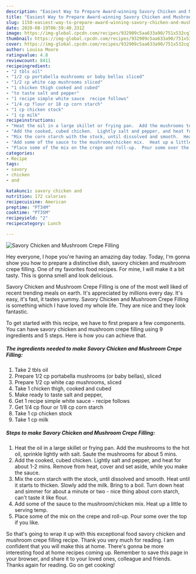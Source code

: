 ```yaml
---
description: "Easiest Way to Prepare Award-winning Savory Chicken and Mushroom Crepe Filling"
title: "Easiest Way to Prepare Award-winning Savory Chicken and Mushroom Crepe Filling"
slug: 1150-easiest-way-to-prepare-award-winning-savory-chicken-and-mushroom-crepe-filling
date: 2020-08-19T06:59:40.331Z
image: https://img-global.cpcdn.com/recipes/932909c5aa633a90/751x532cq70/savory-chicken-and-mushroom-crepe-filling-recipe-main-photo.jpg
thumbnail: https://img-global.cpcdn.com/recipes/932909c5aa633a90/751x532cq70/savory-chicken-and-mushroom-crepe-filling-recipe-main-photo.jpg
cover: https://img-global.cpcdn.com/recipes/932909c5aa633a90/751x532cq70/savory-chicken-and-mushroom-crepe-filling-recipe-main-photo.jpg
author: Louisa Moore
ratingvalue: 4.8
reviewcount: 8411
recipeingredient:
- "2 tbls oil"
- "1/2 cp portabella mushrooms or baby bellas sliced"
- "1/2 cp white cap mushrooms sliced"
- "1 chicken thigh cooked and cubed"
- "to taste salt and pepper"
- "1 recipe simple white sauce  recipe follows"
- "1/4 cp flour or 18 cp corn starch"
- "1 cp chicken stock"
- "1 cp milk"
recipeinstructions:
- "Heat the oil in a large skillet or frying pan.  Add the mushrooms to the hot oil, sprinkle lightly with salt.  Saute the mushrooms for about 5 mins."
- "Add the cooked, cubed chicken.  Lightly salt and pepper, and heat for about 1-2 mins.  Remove from heat, cover and set aside, while you  make the sauce."
- "Mix the corn starch with the stock, until dissolved and smooth.  Heat until it starts to thicken.  Slowly add the milk.  Bring to a boil.  Turn down heat and simmer for about a minute or two - nice thing about corn starch, can&#39;t taste it like flour."
- "Add some of the sauce to the mushroom/chicken mix.  Heat up a little to serving temp."
- "Place some of the mix on the crepe and roll-up.  Pour some over the top if you like."
categories:
- Recipe
tags:
- savory
- chicken
- and

katakunci: savory chicken and 
nutrition: 172 calories
recipecuisine: American
preptime: "PT34M"
cooktime: "PT35M"
recipeyield: "2"
recipecategory: Lunch

---
```



![Savory Chicken and Mushroom Crepe Filling](https://img-global.cpcdn.com/recipes/932909c5aa633a90/751x532cq70/savory-chicken-and-mushroom-crepe-filling-recipe-main-photo.jpg)

Hey everyone, I hope you're having an amazing day today. Today, I'm gonna show you how to prepare a distinctive dish, savory chicken and mushroom crepe filling. One of my favorites food recipes. For mine, I will make it a bit tasty. This is gonna smell and look delicious.



Savory Chicken and Mushroom Crepe Filling is one of the most well liked of recent trending meals on earth. It's appreciated by millions every day. It's easy, it's fast, it tastes yummy. Savory Chicken and Mushroom Crepe Filling is something which I have loved my whole life. They are nice and they look fantastic.


To get started with this recipe, we have to first prepare a few components. You can have savory chicken and mushroom crepe filling using 9 ingredients and 5 steps. Here is how you can achieve that.

<!--inarticleads1-->

##### The ingredients needed to make Savory Chicken and Mushroom Crepe Filling:

1. Take 2 tbls oil
1. Prepare 1/2 cp portabella mushrooms (or baby bellas), sliced
1. Prepare 1/2 cp white cap mushrooms, sliced
1. Take 1 chicken thigh, cooked and cubed
1. Make ready to taste salt and pepper,
1. Get 1 recipe simple white sauce - recipe follows
1. Get 1/4 cp flour or 1/8 cp corn starch
1. Take 1 cp chicken stock
1. Take 1 cp milk




<!--inarticleads2-->

##### Steps to make Savory Chicken and Mushroom Crepe Filling:

1. Heat the oil in a large skillet or frying pan.  Add the mushrooms to the hot oil, sprinkle lightly with salt.  Saute the mushrooms for about 5 mins.
1. Add the cooked, cubed chicken.  Lightly salt and pepper, and heat for about 1-2 mins.  Remove from heat, cover and set aside, while you  make the sauce.
1. Mix the corn starch with the stock, until dissolved and smooth.  Heat until it starts to thicken.  Slowly add the milk.  Bring to a boil.  Turn down heat and simmer for about a minute or two - nice thing about corn starch, can&#39;t taste it like flour.
1. Add some of the sauce to the mushroom/chicken mix.  Heat up a little to serving temp.
1. Place some of the mix on the crepe and roll-up.  Pour some over the top if you like.




So that's going to wrap it up with this exceptional food savory chicken and mushroom crepe filling recipe. Thank you very much for reading. I am confident that you will make this at home. There's gonna be more interesting food at home recipes coming up. Remember to save this page in your browser, and share it to your loved ones, colleague and friends. Thanks again for reading. Go on get cooking!
